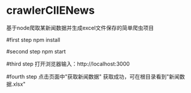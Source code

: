 # crawlerCIIENews
基于node爬取某新闻数据并生成excel文件保存的简单爬虫项目

#first step
npm install

#second step
npm start

#third step
打开浏览器输入：http://localhost:3000

#fourth step
点击页面中"获取新闻数据"
获取成功，可在根目录看到"新闻数据.xlsx"
